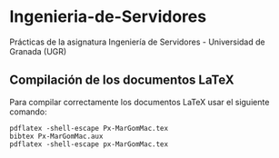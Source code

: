 # Ingenieria-de-Servidores
Prácticas de la asignatura Ingeniería de Servidores - Universidad de Granada (UGR)

## Compilación de los documentos LaTeX
Para  compilar correctamente los documentos LaTeX usar el siguiente comando:

```
pdflatex -shell-escape Px-MarGomMac.tex
bibtex Px-MarGomMac.aux
pdflatex -shell-escape px-MarGomMac.tex
```
